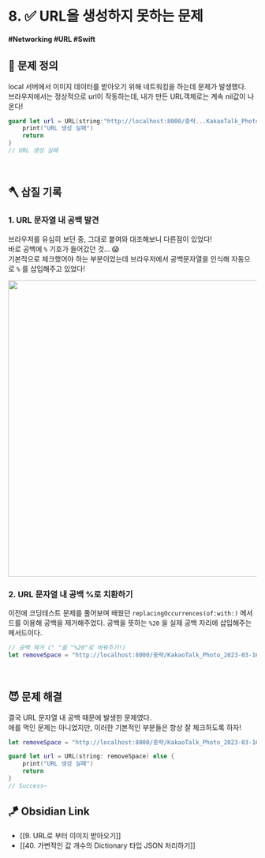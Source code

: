 # 8. ✅ URL을 생성하지 못하는 문제

#### #Networking #URL #Swift 

## 🤔 문제 정의
local 서버에서 이미지 데이터를 받아오기 위해 네트워킹을 하는데 문제가 발생했다.   
브라우저에서는 정상적으로 url이 작동하는데, 내가 만든 URL객체로는 계속 nil값이 나온다!

~~~swift
guard let url = URL(string:"http://localhost:8000/중략...KakaoTalk_Photo_2023-03-16-09-55-08 003.jpg") else {
    print("URL 생성 실패")
    return
}
// URL 생성 실패
~~~

<br>

## 🪓 삽질 기록

### 1. URL 문자열 내 공백 발견
브라우저를 유심히 보던 중, 그대로 붙여와 대조해보니 다른점이 있었다!   
바로 공백에 `%` 기호가 들어갔던 것... 😱   
기본적으로 체크했어야 하는 부분이었는데 브라우저에서 공백문자열을 인식해 자동으로 `%` 를 삽입해주고 있었다!

<img width="600" src="https://user-images.githubusercontent.com/113565086/228700705-95036206-85bc-402b-b5e7-335482e206a6.png">

<br>

### 2. URL 문자열 내 공백 %로 치환하기
이전에 코딩테스트 문제를 풀어보며 배웠던 `replacingOccurrences(of:with:)` 메서드를 이용해 공백을 제거해주었다.
공백을 뜻하는 `%20` 을 실제 공백 자리에 삽입해주는 메서드이다.

~~~swift
// 공백 제거 (" "을 "%20"로 바꿔주기!)
let removeSpace = "http://localhost:8000/중략/KakaoTalk_Photo_2023-03-16-09-55-08 003.jpg".replacingOccurrences(of: " ", with: "%20")
~~~

<br>

## 😈 문제 해결

결국 URL 문자열 내 공백 때문에 발생한 문제였다.   
애를 먹인 문제는 아니었지만, 이러한 기본적인 부분들은 항상 잘 체크하도록 하자!

~~~swift
let removeSpace = "http://localhost:8000/중략/KakaoTalk_Photo_2023-03-16-09-55-08 003.jpg".replacingOccurrences(of: " ", with: "%20")

guard let url = URL(string: removeSpace) else {
    print("URL 생성 실패")
    return
}
// Success~
~~~


## 🪁 Obsidian Link
- [[9. URL로 부터 이미지 받아오기]]
- [[40. 가변적인 값 개수의 Dictionary 타입 JSON 처리하기]]